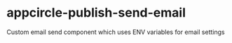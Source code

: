 # appcircle-publish-send-email
Custom email send component which uses ENV variables for email settings
